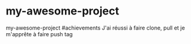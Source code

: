 # my-awesome-project
my-awesome-project
#achievements
J'ai réussi à faire clone, pull et je m'apprête à faire push
tag
